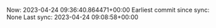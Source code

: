 Now: 2023-04-24 09:36:40.864471+00:00 Earliest commit since sync: None Last sync: 2023-04-24 09:08:58+00:00
